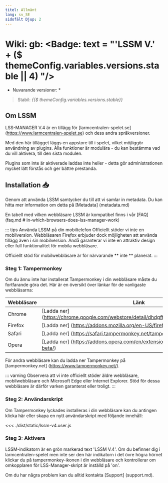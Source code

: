 ```yaml
---
titel: Allmänt
lang: sv_SE
sidofält Djup: 2
---
```


# Wiki: gb: <Badge: text = "'LSSM V.' + ($ themeConfig.variables.versions.stable || 4) "/>

* Nuvarande versioner: *
> Stabil: <i> {{$ themeConfig.variables.versions.stable}} </i>

## Om LSSM

LSS-MANAGER V.4 är en tillägg för [larmcentralen-spelet.se] (https://www.larmcentralen-spelet.se) och dess andra språkversioner.

Med den här tillägget läggs en appstore till i spelet, vilket möjliggör användning av plugins. Alla funktioner är modulära - du kan bestämma vad du vill aktivera, till den sista modulen.

Plugins som inte är aktiverade laddas inte heller - detta gör administrationen mycket lätt förstås och ger bättre prestanda.


## Installation 📥
Genom att använda LSSM samtycker du till att vi samlar in metadata. Du kan hitta mer information om detta på [Metadata] (metadata.md)

En tabell med vilken webbläsare LSSM är kompatibel finns i vår [FAQ] (faq.md # in-which-browsers-does-lss-manager-work)

::: tips Använda LSSM på din mobiltelefon
Officiellt stöder vi inte en mobilversion. Webbläsaren Firefox erbjuder dock möjligheten att använda tillägg även i sin mobilversion. Ändå garanterar vi inte en attraktiv design eller full funktionalitet för mobila webbläsare.

Officiellt stöd för mobilwebbläsare är för närvarande ** inte ** planerat.
:::

### Steg 1: Tampermonkey
Om du ännu inte har installerat Tampermonkey i din webbläsare måste du fortfarande göra det. Här är en översikt över länkar för de vanligaste webbläsarna:

Webbläsare | Länk
------- | ----
Chrome | [Ladda ner] (https://chrome.google.com/webstore/detail/dhdgffkkebhmkfjojejmpbldmpobfkfo)
Firefox | [Ladda ner] (https://addons.mozilla.org/en-US/firefox/addon/tampermonkey/)
Safari | [Ladda ner] (https://safari.tampermonkey.net/tampermonkey.safariextz)
Opera | [Ladda ner] (https://addons.opera.com/en/extensions/details/tampermonkey-beta/)

För andra webbläsare kan du ladda ner Tampermonkey på [tampermonkey.net] (https://www.tampermonkey.net/).

::: varning
Observera att vi inte officiellt stöder äldre webbläsare, mobilwebbläsare och Microsoft Edge eller Internet Explorer. Stöd för dessa webbläsare är därför varken garanterat eller troligt.
:::

### Steg 2: Användarskript
Om Tampermonkey lyckades installeras i din webbläsare kan du antingen klicka <a :href="$themeConfig.variables.server +'lssm-v4.user.js'" target="_blank"> här </a> eller skapa en nytt användarskript med följande innehåll:

<<< ./dist/static/lssm-v4.user.js

### Steg 3: Aktivera
LSSM-indikatorn är en grön markerad text 'LSSM V.4'.
Om du befinner dig i larmcentralen-spelet men inte ser den här indikatorn i det övre högra hörnet klickar du på tampermonkey-ikonen i din webbläsare och kontrollerar om omkopplaren för LSS-Manager-skript är inställd på 'on'.

Om du har några problem kan du alltid kontakta [Support] (support.md).